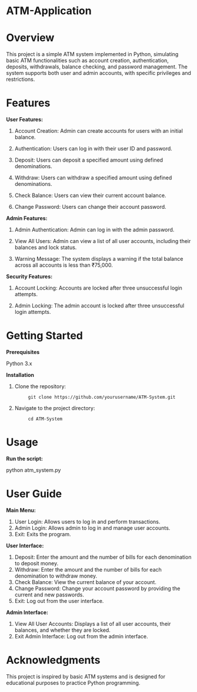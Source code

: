 # ATM-Application
# Overview

This project is a simple ATM system implemented in Python, simulating basic ATM functionalities such as account creation, authentication, deposits, withdrawals, balance checking, and password management. The system supports both user and admin accounts, with specific privileges and restrictions.

# Features

**User Features:**

1. Account Creation: Admin can create accounts for users with an initial balance.

2. Authentication: Users can log in with their user ID and password.

3. Deposit: Users can deposit a specified amount using defined denominations.

4. Withdraw: Users can withdraw a specified amount using defined denominations.

5. Check Balance: Users can view their current account balance.

6. Change Password: Users can change their account password.

**Admin Features:**

1. Admin Authentication: Admin can log in with the admin password.

2. View All Users: Admin can view a list of all user accounts, including their balances and lock status.

3. Warning Message: The system displays a warning if the total balance across all accounts is less than ₹75,000.

**Security Features:**

1. Account Locking: Accounts are locked after three unsuccessful login attempts.

2. Admin Locking: The admin account is locked after three unsuccessful login attempts.

# Getting Started

**Prerequisites**

Python 3.x

**Installation**

1. Clone the repository:
      
            git clone https://github.com/yourusername/ATM-System.git


2. Navigate to the project directory:
      
            cd ATM-System
            
# Usage

**Run the script:**

python atm_system.py

# User Guide

**Main Menu:**

1. User Login: Allows users to log in and perform transactions.
2. Admin Login: Allows admin to log in and manage user accounts.
3. Exit: Exits the program.
   
**User Interface:**

1. Deposit: Enter the amount and the number of bills for each denomination to deposit money.
2. Withdraw: Enter the amount and the number of bills for each denomination to withdraw money.
3. Check Balance: View the current balance of your account.
4. Change Password: Change your account password by providing the current and new passwords.
5. Exit: Log out from the user interface.
   
**Admin Interface:**

1. View All User Accounts: Displays a list of all user accounts, their balances, and whether they are locked.
2. Exit Admin Interface: Log out from the admin interface.
   
# Acknowledgments

This project is inspired by basic ATM systems and is designed for educational purposes to practice Python programming.
